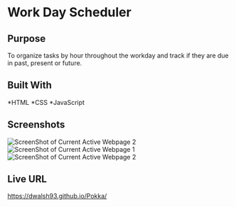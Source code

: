 # Work Day Scheduler

## Purpose
To organize tasks by hour throughout the workday and track if they are due in past, present or future. 

## Built With
*HTML
*CSS
*JavaScript

## Screenshots
![ScreenShot of Current Active Webpage 2](./develop/assets/images/workday2.png)
![ScreenShot of Current Active Webpage 1](./develop/assets/images/workday3.png)
![ScreenShot of Current Active Webpage 2](./develop/assets/images/workday4.png)

## Live URL
https://dwalsh93.github.io/Pokka/
